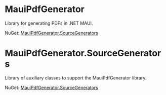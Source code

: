 # MauiPdfGenerator

Library for generating PDFs in .NET MAUI.

NuGet: [MauiPdfGenerator.SourceGenerators](https://www.nuget.org/packages/RandAMediaLabGroup.MauiPdfGenerator)

# MauiPdfGenerator.SourceGenerators

Library of auxiliary classes to support the MauiPdfGenerator library.

NuGet: [MauiPdfGenerator.SourceGenerators](https://www.nuget.org/packages/RandAMediaLabGroup.MauiPdfGenerator.SourceGenerators)
